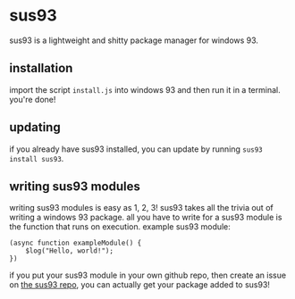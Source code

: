 # sus93
sus93 is a lightweight and shitty package manager for windows 93.

## installation
import the script `install.js` into windows 93 and then run it in a terminal. you're done!

## updating
if you already have sus93 installed, you can update by running `sus93 install sus93`.

## writing sus93 modules
writing sus93 modules is easy as 1, 2, 3! sus93 takes all the trivia out of writing a windows 93 package. all you have to write for a sus93 module is the function that runs on execution. example sus93 module:

```
(async function exampleModule() {
    $log("Hello, world!");
})
```

if you put your sus93 module in your own github repo, then create an issue on [the sus93 repo](https://github.com/parabirb/sus93-repo), you can actually get your package added to sus93!